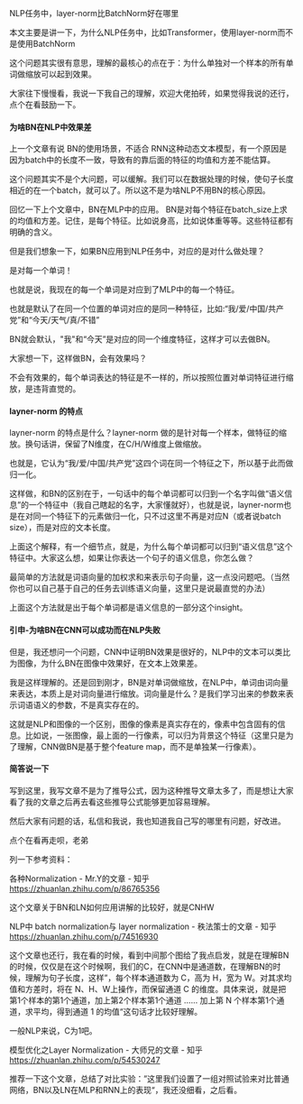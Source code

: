 NLP任务中，layer-norm比BatchNorm好在哪里

本文主要是讲一下，为什么NLP任务中，比如Transformer，使用layer-norm而不是使用BatchNorm

这个问题其实很有意思，理解的最核心的点在于：为什么单独对一个样本的所有单词做缩放可以起到效果。

大家往下慢慢看，我说一下我自己的理解，欢迎大佬拍砖，如果觉得我说的还行，点个在看鼓励一下。

#### 为啥BN在NLP中效果差

上一个文章有说 BN的使用场景，不适合 RNN这种动态文本模型，有一个原因是因为batch中的长度不一致，导致有的靠后面的特征的均值和方差不能估算。

这个问题其实不是个大问题，可以缓解。我们可以在数据处理的时候，使句子长度相近的在一个batch，就可以了。所以这不是为啥NLP不用BN的核心原因。

回忆一下上个文章中，BN在MLP中的应用。 BN是对每个特征在batch_size上求的均值和方差。记住，是每个特征。比如说身高，比如说体重等等。这些特征都有明确的含义。

但是我们想象一下，如果BN应用到NLP任务中，对应的是对什么做处理？

是对每一个单词！

也就是说，我现在的每一个单词是对应到了MLP中的每一个特征。

也就是默认了在同一个位置的单词对应的是同一种特征，比如:“我/爱/中国/共产党”和“今天/天气/真/不错”

BN就会默认，"我"和“今天”是对应的同一个维度特征，这样才可以去做BN。

大家想一下，这样做BN，会有效果吗？

不会有效果的，每个单词表达的特征是不一样的，所以按照位置对单词特征进行缩放，是违背直觉的。

#### layner-norm 的特点

 layner-norm 的特点是什么？layner-norm 做的是针对每一个样本，做特征的缩放。换句话讲，保留了N维度，在C/H/W维度上做缩放。

也就是，它认为“我/爱/中国/共产党”这四个词在同一个特征之下，所以基于此而做归一化。

这样做，和BN的区别在于，一句话中的每个单词都可以归到一个名字叫做“语义信息”的一个特征中（我自己瞎起的名字，大家懂就好），也就是说，layner-norm也是在对同一个特征下的元素做归一化，只不过这里不再是对应N（或者说batch size），而是对应的文本长度。

上面这个解释，有一个细节点，就是，为什么每个单词都可以归到“语义信息”这个特征中。大家这么想，如果让你表达一个句子的语义信息，你怎么做？

最简单的方法就是词语向量的加权求和来表示句子向量，这一点没问题吧。（当然你也可以自己基于自己的任务去训练语义向量，这里只是说最直觉的办法）

上面这个方法就是出于每个单词都是语义信息的一部分这个insight。

#### 引申-为啥BN在CNN可以成功而在NLP失败

但是，我还想问一个问题，CNN中证明BN效果是很好的，NLP中的文本可以类比为图像，为什么BN在图像中效果好，在文本上效果差。

我是这样理解的。还是回到刚才，BN是对单词做缩放，在NLP中，单词由词向量来表达，本质上是对词向量进行缩放。词向量是什么？是我们学习出来的参数来表示词语语义的参数，不是真实存在的。

这就是NLP和图像的一个区别，图像的像素是真实存在的，像素中包含固有的信息。比如说，一张图像，最上面的一行像素，可以归为背景这个特征（这里只是为了理解，CNN做BN是基于整个feature map，而不是单独某一行像素）。

#### 简答说一下

写到这里，我写文章不是为了推导公式，因为这种推导文章太多了，而是想让大家看了我的文章之后再去看这些推导公式能够更加容易理解。

然后大家有问题的话，私信和我说，我也知道我自己写的哪里有问题，好改进。

点个在看再走呗，老弟



列一下参考资料：

各种Normalization - Mr.Y的文章 - 知乎 https://zhuanlan.zhihu.com/p/86765356

这个文章关于BN和LN如何应用讲解的比较好，就是CNHW

NLP中 batch normalization与 layer normalization - 秩法策士的文章 - 知乎 https://zhuanlan.zhihu.com/p/74516930

这个文章也还行，我在看的时候，看到中间那个图给了我点启发，就是在理解BN的时候，仅仅是在这个时候啊，我们的C，在CNN中是通道数，在理解BN的时候，理解为句子长度，这样”，每个样本通道数为 C，高为 H，宽为 W。对其求均值和方差时，将在 N、H、W上操作，而保留通道 C 的维度。具体来说，就是把第1个样本的第1个通道，加上第2个样本第1个通道 …… 加上第 N 个样本第1个通道，求平均，得到通道 1 的均值“这句话才比较好理解。

一般NLP来说，C为1吧。

模型优化之Layer Normalization - 大师兄的文章 - 知乎 https://zhuanlan.zhihu.com/p/54530247

推荐一下这个文章，总结了对比实验：”这里我们设置了一组对照试验来对比普通网络，BN以及LN在MLP和RNN上的表现“，我还没细看，之后看。

